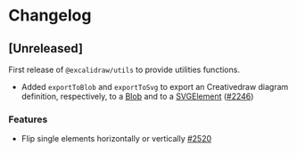 # Changelog

## [Unreleased]

First release of `@excalidraw/utils` to provide utilities functions.

- Added `exportToBlob` and `exportToSvg` to export an Creativedraw diagram definition, respectively, to a [Blob](https://developer.mozilla.org/en-US/docs/Web/API/Blob) and to a [SVGElement](https://developer.mozilla.org/en-US/docs/Web/API/SVGElement) ([#2246](https://github.com/excalidraw/excalidraw/pull/2246))

### Features

- Flip single elements horizontally or vertically [#2520](https://github.com/excalidraw/excalidraw/pull/2520)

